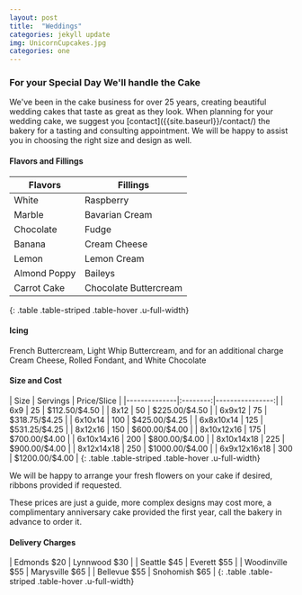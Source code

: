 ```yaml
---
layout: post
title:  "Weddings"
categories: jekyll update
img: UnicornCupcakes.jpg
categories: one
---
```


<h3>For your Special Day We'll handle the Cake</h3>
We've been in the cake business for over 25 years, creating beautiful wedding cakes that taste as great as they look. When planning for your wedding cake, we suggest you [contact]({{site.baseurl}}/contact/) the bakery for a tasting and consulting appointment. We will be happy to assist you in choosing the right size and design as well.

<h4>Flavors and Fillings</h4>

| Flavors      | Fillings              |
|--------------|-----------------------|
| White        | Raspberry             |
| Marble       | Bavarian Cream        |
| Chocolate    | Fudge                 |
| Banana       | Cream Cheese          |
| Lemon        | Lemon Cream           |
| Almond Poppy | Baileys               |
| Carrot Cake  | Chocolate Buttercream |
{: .table .table-striped .table-hover .u-full-width}

<h4>Icing</h4>
French Buttercream, Light Whip Buttercream, and for an additional charge Cream Cheese, Rolled Fondant, and White Chocolate

<h4>Size and Cost</h4>
| Size         | Servings |     Price/Slice |
|--------------|:--------:|----------------:|
| 6x9          |    25    |   $112.50/$4.50 |
| 8x12         |    50    |   $225.00/$4.50 |
| 6x9x12       |    75    |   $318.75/$4.25 |
| 6x10x14      |   100    |   $425.00/$4.25 |
| 6x8x10x14    |   125    |   $531.25/$4.25 |
| 8x12x16      |   150    |   $600.00/$4.00 |
| 8x10x12x16   |   175    |   $700.00/$4.00 |
| 6x10x14x16   |   200    |   $800.00/$4.00 |
| 8x10x14x18   |   225    |   $900.00/$4.00 |
| 8x12x14x18   |   250    |  $1000.00/$4.00 |
| 6x9x12x16x18 |   300    |  $1200.00/$4.00 |
{: .table .table-striped .table-hover .u-full-width}

We will be happy to arrange your fresh flowers on your cake if desired, ribbons provided if requested.

These prices are just a guide, more complex designs may cost more, a complimentary anniversary cake provided the first year, call the bakery in advance to order it.

<h4>Delivery Charges</h4>
| Edmonds $20     | Lynnwood $30   |
| Seattle $45     | Everett $55    |
| Woodinville $55 | Marysville $65 |
| Bellevue $55    | Snohomish $65  |
{: .table .table-striped .table-hover .u-full-width}